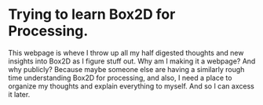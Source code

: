 # Trying to learn Box2D for Processing.

This webpage is wheve I throw up all my half digested thoughts and new insights into Box2D as I figure stuff out. Why am I making it a webpage? And why publicly? Because maybe someone else are having a similarly rough time understanding Box2D for processing, and also, I need a place to organize my thoughts and explain everything to myself. And so I can axcess it later.

